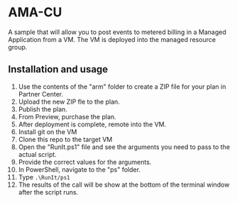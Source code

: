 # AMA-CU

A sample that will allow you to post events to metered billing in a Managed Application from a VM. The VM is deployed into the managed resource group.

## Installation and usage

1. Use the contents of the "arm" folder to create a ZIP file for your plan in Partner Center.
1. Upload the new ZIP fle to the plan.
1. Publish the plan.
1. From Preview, purchase the plan.
1. After deployment is complete, remote into the VM.
1. Install git on the VM
1. Clone this repo to the target VM
1. Open the "RunIt.ps1" file and see the arguments you need to pass to the actual script.
1. Provide the correct values for the arguments.
1. In PowerShell, navigate to the "ps" folder.
1. Type `.\RunIt/ps1`
1. The results of the call will be show at the bottom of the terminal window after the script runs.
